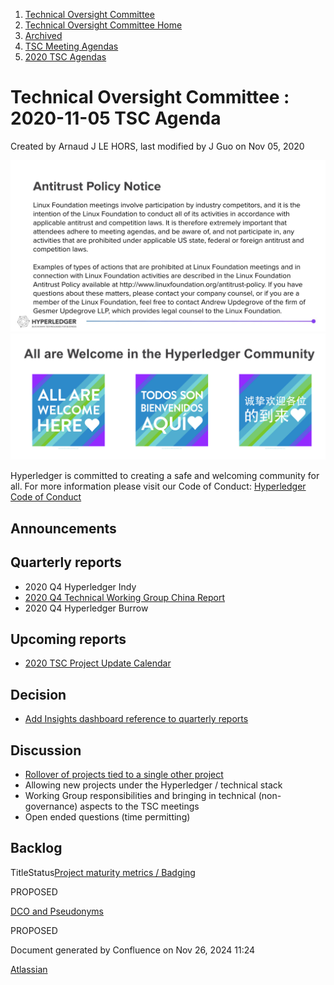 1. [Technical Oversight Committee](index.html)
2. [Technical Oversight Committee Home](Technical-Oversight-Committee-Home_21430274.html)
3. [Archived](Archived_21447696.html)
4. [TSC Meeting Agendas](TSC-Meeting-Agendas_21448768.html)
5. [2020 TSC Agendas](2020-TSC-Agendas_21449891.html)

# Technical Oversight Committee : 2020-11-05 TSC Agenda

Created by Arnaud J LE HORS, last modified by J Guo on Nov 05, 2020

![](attachments/21431877/21448548.png?height=250) ![](attachments/21431877/21448549.png?height=250)

Hyperledger is committed to creating a safe and welcoming community for all. For more information please visit our Code of Conduct: [Hyperledger Code of Conduct](https://lf-hyperledger.atlassian.net/wiki/spaces/HYP/pages/19595281/Hyperledger+Code+of+Conduct)

## Announcements

## Quarterly reports

- 2020 Q4 Hyperledger Indy
- [2020 Q4 Technical Working Group China Report](https://lf-hyperledger.atlassian.net/wiki/display/TSC/2020+Q4+Technical+Working+Group+China)
- 2020 Q4 Hyperledger Burrow

## Upcoming reports

- [2020 TSC Project Update Calendar](https://lf-hyperledger.atlassian.net/wiki/display/TSC/2020+TSC+Project+Update+Calendar)

## Decision

- [Add Insights dashboard reference to quarterly reports](Add-Insights-dashboard-reference-to-quarterly-reports_21440603.html)

## Discussion

- [Rollover of projects tied to a single other project](Rollover-of-projects-tied-to-a-single-other-project_21430502.html)
- Allowing new projects under the Hyperledger / technical stack
- Working Group responsibilities and bringing in technical (non-governance) aspects to the TSC meetings
- Open ended questions (time permitting)

## Backlog

TitleStatus[Project maturity metrics / Badging](/wiki/spaces/TSC/pages/21440607/Project+maturity+metrics+Badging)

PROPOSED 

[DCO and Pseudonyms](/wiki/spaces/TSC/pages/21430435/DCO+and+Pseudonyms)

PROPOSED 

Document generated by Confluence on Nov 26, 2024 11:24

[Atlassian](http://www.atlassian.com/)
